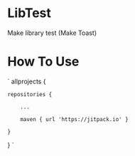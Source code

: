 # LibTest
Make library test (Make Toast)

# How To Use
`
allprojects {

	repositories {	
	
		...	
		
		maven { url 'https://jitpack.io' }
		
	}
	
}
`
